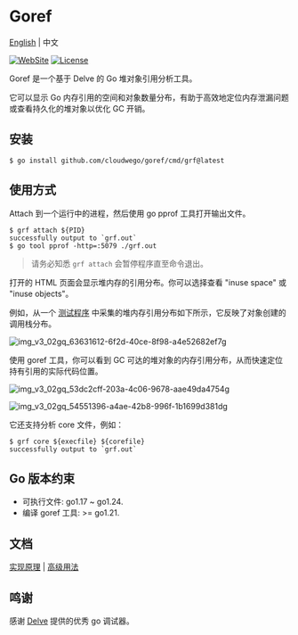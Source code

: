 # Goref

[English](README.md) | 中文

[![WebSite](https://img.shields.io/website?up_message=cloudwego&url=https%3A%2F%2Fwww.cloudwego.io%2F)](https://www.cloudwego.io/)
[![License](https://img.shields.io/github/license/cloudwego/goref)](https://github.com/cloudwego/goref/blob/main/LICENSE-APACHE)

Goref 是一个基于 Delve 的 Go 堆对象引用分析工具。

它可以显示 Go 内存引用的空间和对象数量分布，有助于高效地定位内存泄漏问题或查看持久化的堆对象以优化 GC 开销。

## 安装

```
$ go install github.com/cloudwego/goref/cmd/grf@latest
```

## 使用方式

Attach 到一个运行中的进程，然后使用 go pprof 工具打开输出文件。

```
$ grf attach ${PID}
successfully output to `grf.out`
$ go tool pprof -http=:5079 ./grf.out
```

> 请务必知悉 `grf attach` 会暂停程序直至命令退出。

打开的 HTML 页面会显示堆内存的引用分布。你可以选择查看 "inuse space" 或 "inuse objects"。

例如，从一个 [测试程序](https://github.com/cloudwego/goref/blob/main/testdata/mockleak/main.go) 中采集的堆内存引用分布如下所示，它反映了对象创建的调用栈分布。

![img_v3_02gq_63631612-6f2d-40ce-8f98-a4e52682ef7g](https://github.com/user-attachments/assets/9fb6bded-3f68-4b73-972d-a273c45b7680)


使用 goref 工具，你可以看到 GC 可达的堆对象的内存引用分布，从而快速定位持有引用的实际代码位置。

![img_v3_02gq_53dc2cff-203a-4c06-9678-aae49da4754g](https://github.com/user-attachments/assets/7a6b5a83-e3cd-415f-a5c0-c88d6493e45b)

![img_v3_02gq_54551396-a4ae-42b8-996f-1b1699d381dg](https://github.com/user-attachments/assets/2466c26a-eb78-4be9-af48-7a25e851982a)

它还支持分析 core 文件，例如：

```
$ grf core ${execfile} ${corefile}
successfully output to `grf.out`
```

## Go 版本约束

- 可执行文件: go1.17 ~ go1.24.
- 编译 goref 工具: >= go1.21.


## 文档

[实现原理](docs/principle_cn.md) | [高级用法](docs/advanced_usage_cn.md)

## 鸣谢

感谢 [Delve](https://github.com/go-delve/delve) 提供的优秀 go 调试器。
